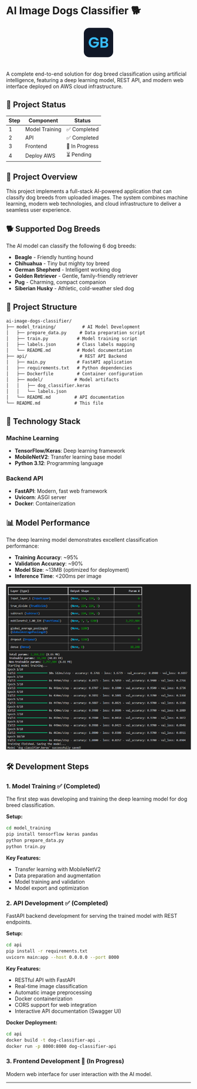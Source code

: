 # AI Image Dogs Classifier 🐕

<div align="center">
  
<img src="https://raw.githubusercontent.com/gbcbaptista/gbcbaptista/main/icon.svg" alt="Gabriel Baptista Logo" width="80" height="80" style="margin-bottom: 20px;">

</div>

A complete end-to-end solution for dog breed classification using artificial intelligence, featuring a deep learning model, REST API, and modern web interface deployed on AWS cloud infrastructure.

## 🚧 Project Status

| Step | Component      | Status         |
| ---- | -------------- | -------------- |
| 1    | Model Training | ✅ Completed   |
| 2    | API            | ✅ Completed   |
| 3    | Frontend       | 🔄 In Progress |
| 4    | Deploy AWS     | ⏳ Pending     |

## 🎯 Project Overview

This project implements a full-stack AI-powered application that can classify dog breeds from uploaded images. The system combines machine learning, modern web technologies, and cloud infrastructure to deliver a seamless user experience.

## 🐕 Supported Dog Breeds

The AI model can classify the following 6 dog breeds:

- **Beagle** - Friendly hunting hound
- **Chihuahua** - Tiny but mighty toy breed
- **German Shepherd** - Intelligent working dog
- **Golden Retriever** - Gentle, family-friendly retriever
- **Pug** - Charming, compact companion
- **Siberian Husky** - Athletic, cold-weather sled dog

## 📁 Project Structure

```
ai-image-dogs-classifier/
├── model_training/          # AI Model Development
│   ├── prepare_data.py     # Data preparation script
│   ├── train.py           # Model training script
│   ├── labels.json        # Class labels mapping
│   └── README.md          # Model documentation
├── api/                    # REST API Backend
│   ├── main.py            # FastAPI application
│   ├── requirements.txt   # Python dependencies
│   ├── Dockerfile         # Container configuration
│   ├── model/            # Model artifacts
│   │   ├── dog_classifier.keras
│   │   └── labels.json
│   └── README.md         # API documentation
└── README.md             # This file
```

## 🚀 Technology Stack

### Machine Learning

- **TensorFlow/Keras**: Deep learning framework
- **MobileNetV2**: Transfer learning base model
- **Python 3.12**: Programming language

### Backend API

- **FastAPI**: Modern, fast web framework
- **Uvicorn**: ASGI server
- **Docker**: Containerization

## 📊 Model Performance

The deep learning model demonstrates excellent classification performance:

- **Training Accuracy**: ~95%
- **Validation Accuracy**: ~90%
- **Model Size**: ~13MB (optimized for deployment)
- **Inference Time**: <200ms per image

![Training Results](model_training/first_train.png)

## 🛠️ Development Steps

### 1. Model Training ✅ (Completed)

The first step was developing and training the deep learning model for dog breed classification.

**Setup:**

```bash
cd model_training
pip install tensorflow keras pandas
python prepare_data.py
python train.py
```

**Key Features:**

- Transfer learning with MobileNetV2
- Data preparation and augmentation
- Model training and validation
- Model export and optimization

### 2. API Development ✅ (Completed)

FastAPI backend development for serving the trained model with REST endpoints.

**Setup:**

```bash
cd api
pip install -r requirements.txt
uvicorn main:app --host 0.0.0.0 --port 8000
```

**Key Features:**

- RESTful API with FastAPI
- Real-time image classification
- Automatic image preprocessing
- Docker containerization
- CORS support for web integration
- Interactive API documentation (Swagger UI)

**Docker Deployment:**

```bash
cd api
docker build -t dog-classifier-api .
docker run -p 8000:8000 dog-classifier-api
```

### 3. Frontend Development 🔄 (In Progress)

Modern web interface for user interaction with the AI model.

---
